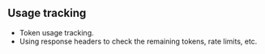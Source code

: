 ## Usage tracking

 - Token usage tracking.
 - Using response headers to check the remaining tokens, rate limits, etc.
